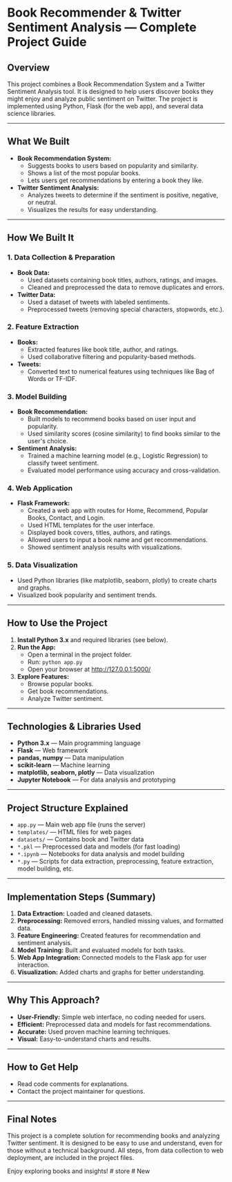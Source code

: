 # Book Recommender & Twitter Sentiment Analysis — Complete Project Guide

## Overview

This project combines a Book Recommendation System and a Twitter Sentiment Analysis tool. It is designed to help users discover books they might enjoy and analyze public sentiment on Twitter. The project is implemented using Python, Flask (for the web app), and several data science libraries.

---

## What We Built

- **Book Recommendation System:**
  - Suggests books to users based on popularity and similarity.
  - Shows a list of the most popular books.
  - Lets users get recommendations by entering a book they like.
- **Twitter Sentiment Analysis:**
  - Analyzes tweets to determine if the sentiment is positive, negative, or neutral.
  - Visualizes the results for easy understanding.

---

## How We Built It

### 1. Data Collection & Preparation

- **Book Data:**
  - Used datasets containing book titles, authors, ratings, and images.
  - Cleaned and preprocessed the data to remove duplicates and errors.
- **Twitter Data:**
  - Used a dataset of tweets with labeled sentiments.
  - Preprocessed tweets (removing special characters, stopwords, etc.).

### 2. Feature Extraction

- **Books:**
  - Extracted features like book title, author, and ratings.
  - Used collaborative filtering and popularity-based methods.
- **Tweets:**
  - Converted text to numerical features using techniques like Bag of Words or TF-IDF.

### 3. Model Building

- **Book Recommendation:**
  - Built models to recommend books based on user input and popularity.
  - Used similarity scores (cosine similarity) to find books similar to the user's choice.
- **Sentiment Analysis:**
  - Trained a machine learning model (e.g., Logistic Regression) to classify tweet sentiment.
  - Evaluated model performance using accuracy and cross-validation.

### 4. Web Application

- **Flask Framework:**
  - Created a web app with routes for Home, Recommend, Popular Books, Contact, and Login.
  - Used HTML templates for the user interface.
  - Displayed book covers, titles, authors, and ratings.
  - Allowed users to input a book name and get recommendations.
  - Showed sentiment analysis results with visualizations.

### 5. Data Visualization

- Used Python libraries (like matplotlib, seaborn, plotly) to create charts and graphs.
- Visualized book popularity and sentiment trends.

---

## How to Use the Project

1. **Install Python 3.x** and required libraries (see below).
2. **Run the App:**
   - Open a terminal in the project folder.
   - Run: `python app.py`
   - Open your browser at http://127.0.0.1:5000/
3. **Explore Features:**
   - Browse popular books.
   - Get book recommendations.
   - Analyze Twitter sentiment.

---

## Technologies & Libraries Used

- **Python 3.x** — Main programming language
- **Flask** — Web framework
- **pandas, numpy** — Data manipulation
- **scikit-learn** — Machine learning
- **matplotlib, seaborn, plotly** — Data visualization
- **Jupyter Notebook** — For data analysis and prototyping

---

## Project Structure Explained

- `app.py` — Main web app file (runs the server)
- `templates/` — HTML files for web pages
- `datasets/` — Contains book and Twitter data
- `*.pkl` — Preprocessed data and models (for fast loading)
- `*.ipynb` — Notebooks for data analysis and model building
- `*.py` — Scripts for data extraction, preprocessing, feature extraction, model building, etc.

---

## Implementation Steps (Summary)

1. **Data Extraction:** Loaded and cleaned datasets.
2. **Preprocessing:** Removed errors, handled missing values, and formatted data.
3. **Feature Engineering:** Created features for recommendation and sentiment analysis.
4. **Model Training:** Built and evaluated models for both tasks.
5. **Web App Integration:** Connected models to the Flask app for user interaction.
6. **Visualization:** Added charts and graphs for better understanding.

---

## Why This Approach?

- **User-Friendly:** Simple web interface, no coding needed for users.
- **Efficient:** Preprocessed data and models for fast recommendations.
- **Accurate:** Used proven machine learning techniques.
- **Visual:** Easy-to-understand charts and results.

---

## How to Get Help

- Read code comments for explanations.
- Contact the project maintainer for questions.

---

## Final Notes

This project is a complete solution for recommending books and analyzing Twitter sentiment. It is designed to be easy to use and understand, even for those without a technical background. All steps, from data collection to web deployment, are included in the project files.

Enjoy exploring books and insights!
#   s t o r e  
 #   N e w  
 